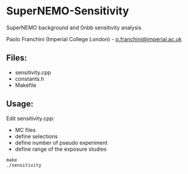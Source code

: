 # SuperNEMO-Sensitivity
SuperNEMO background and 0nbb sensitivity analysis

Paolo Franchini (Imperial College London) - p.franchini@imperial.ac.uk


## Files: 

* sensitivity.cpp
* constants.h
* Makefile

## Usage:

Edit sensitivity.cpp:
* MC files
* define selections
* define number of pseudo experiment
* define range of the exposure studies

```
make
./sensitivity
```

